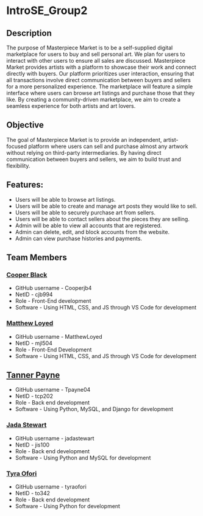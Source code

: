 # IntroSE_Group2

## Description
The purpose of Masterpiece Market is to be a self-supplied digital marketplace for users to buy and sell personal art. We plan for users to interact with other users to ensure all sales are discussed. Masterpiece Market provides artists with a platform to showcase their work and connect directly with buyers. Our platform prioritizes user interaction, ensuring that all transactions involve direct communication between buyers and sellers for a more personalized experience. The marketplace will feature a simple interface where users can browse art listings and purchase those that they like. By creating a community-driven marketplace, we aim to create a seamless experience for both artists and art lovers.

## Objective
The goal of Masterpiece Market is to provide an independent, artist-focused platform where users can sell and purchase almost any artwork without relying on third-party intermediaries. By having direct communication between buyers and sellers, we aim to build trust and flexibility.

## Features:
* Users will be able to browse art listings.
* Users will be able to create and manage art posts they would like to sell.
* Users will be able to securely purchase art from sellers.
* Users will be able to contact sellers about the pieces they are selling.
* Admin will be able to view all accounts that are registered.
* Admin can delete, edit, and block accounts from the website.
* Admin can view purchase histories and payments. 

## Team Members
### <ins>Cooper Black</ins>
* GitHub username - Cooperjb4
* NetID - cjb994
* Role - Front-End development
* Software - Using HTML, CSS, and JS through VS Code for development

### <ins>Matthew Loyed</ins>
* GitHub username - MatthewLoyed
* NetID - mjl504
* Role - Front-End Development
* Software - Using HTML, CSS, and JS through VS Code for development

## <ins>Tanner Payne</ins>
* GitHub username - Tpayne04
* NetID - tcp202
* Role - Back end development
* Software - Using Python, MySQL, and Django for development

### <ins>Jada Stewart</ins>
* GitHub username - jadastewart
* NetID - jis100
* Role - Back end development
* Software - Using Python and MySQL for development

### <ins>Tyra Ofori</ins>
* GitHub username - tyraofori
* NetID - to342
* Role - Back end development
* Software - Using Python for development
  
